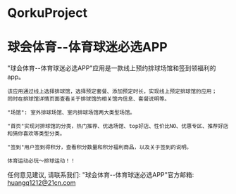 # QorkuProject
# 球会体育--体育球迷必选APP

  "球会体育--体育球迷必选APP"应用是一款线上预约排球场馆和签到领福利的app。
    
    该应用通过线上选择排球馆，选择预定套餐、添加预定时长，实现线上预定排球馆的应用；
    同时在排球馆详情页面查看关于排球馆的相关馆内信息、套餐说明等。
    
    "场馆": 室外排球场馆、室内排球场馆两大类型场馆。
    
    "首页"实现对排球馆的分类，热门推荐、优选场馆、top好店、性价比NO、优惠专区、推荐好店和猜你喜欢等类型分类。
    
    "签到"用户签到得积分，查看积分数量和积分福利商品，以及关于签到的说明。

    体育运动必玩～排球运动！！

   任何意见建议, 请联系我们: 
   "球会体育--体育球迷必选APP"官方邮箱: huangq1212@21cn.com

